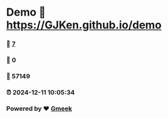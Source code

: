 # Demo :link: https://GJKen.github.io/demo 
### :page_facing_up: [7](https://GJKen.github.io/demo/tag.html) 
### :speech_balloon: 0 
### :hibiscus: 57149 
### :alarm_clock: 2024-12-11 10:05:34 
### Powered by :heart: [Gmeek](https://github.com/Meekdai/Gmeek)
